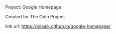 Project: Google Homepage

Created for The Odin Project

link url: https://bilaalk.github.io/google-homepage/
